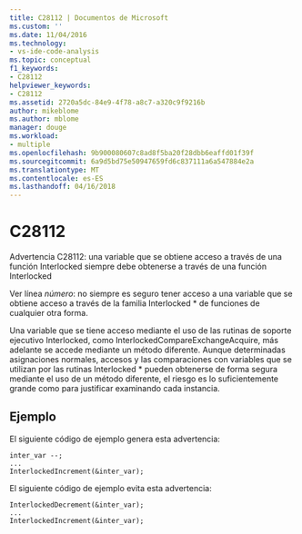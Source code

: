 ```yaml
---
title: C28112 | Documentos de Microsoft
ms.custom: ''
ms.date: 11/04/2016
ms.technology:
- vs-ide-code-analysis
ms.topic: conceptual
f1_keywords:
- C28112
helpviewer_keywords:
- C28112
ms.assetid: 2720a5dc-84e9-4f78-a8c7-a320c9f9216b
author: mikeblome
ms.author: mblome
manager: douge
ms.workload:
- multiple
ms.openlocfilehash: 9b900080607c8ad8f5ba20f28dbb6eaffd01f39f
ms.sourcegitcommit: 6a9d5bd75e50947659fd6c837111a6a547884e2a
ms.translationtype: MT
ms.contentlocale: es-ES
ms.lasthandoff: 04/16/2018
---
```

# <a name="c28112"></a>C28112
Advertencia C28112: una variable que se obtiene acceso a través de una función Interlocked siempre debe obtenerse a través de una función Interlocked  
  
 Ver línea *número*: no siempre es seguro tener acceso a una variable que se obtiene acceso a través de la familia Interlocked * de funciones de cualquier otra forma.  
  
 Una variable que se tiene acceso mediante el uso de las rutinas de soporte ejecutivo Interlocked, como InterlockedCompareExchangeAcquire, más adelante se accede mediante un método diferente. Aunque determinadas asignaciones normales, accesos y las comparaciones con variables que se utilizan por las rutinas Interlocked * pueden obtenerse de forma segura mediante el uso de un método diferente, el riesgo es lo suficientemente grande como para justificar examinando cada instancia.  
  
## <a name="example"></a>Ejemplo  
 El siguiente código de ejemplo genera esta advertencia:  
  
```  
inter_var --;  
...  
InterlockedIncrement(&inter_var);  
```  
  
 El siguiente código de ejemplo evita esta advertencia:  
  
```  
InterlockedDecrement(&inter_var);  
...  
InterlockedIncrement(&inter_var);  
```